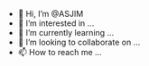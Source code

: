 - 👋 Hi, I’m @ASJIM
- 👀 I’m interested in ...
- 🌱 I’m currently learning ...
- 💞️ I’m looking to collaborate on ...
- 📫 How to reach me ...

<!---
ASJIM/ASJIM is a ✨ special ✨ repository because its `README.md` (this file) appears on your GitHub profile.
You can click the Preview link to take a look at your changes.
--->
